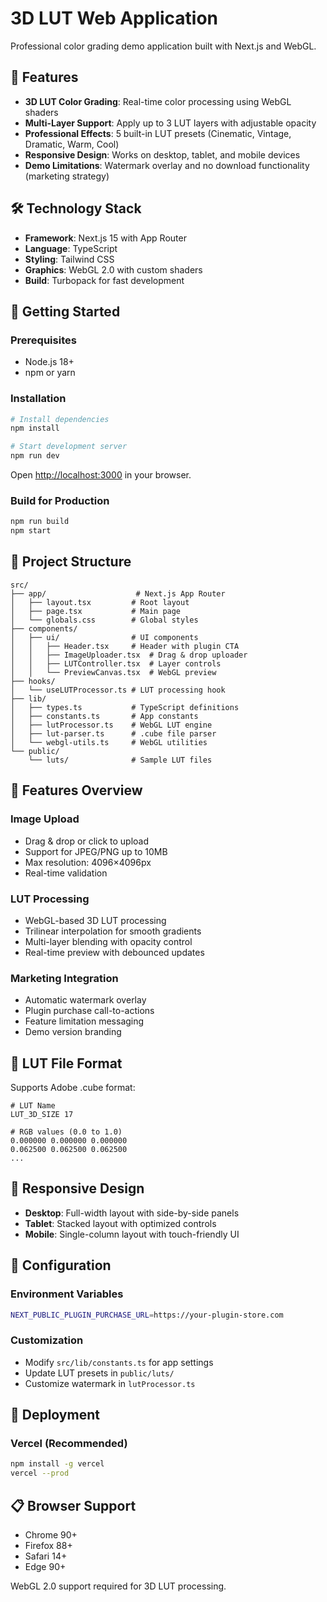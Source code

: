 # 3D LUT Web Application

Professional color grading demo application built with Next.js and WebGL.

## 🌟 Features

- **3D LUT Color Grading**: Real-time color processing using WebGL shaders
- **Multi-Layer Support**: Apply up to 3 LUT layers with adjustable opacity
- **Professional Effects**: 5 built-in LUT presets (Cinematic, Vintage, Dramatic, Warm, Cool)
- **Responsive Design**: Works on desktop, tablet, and mobile devices
- **Demo Limitations**: Watermark overlay and no download functionality (marketing strategy)

## 🛠️ Technology Stack

- **Framework**: Next.js 15 with App Router
- **Language**: TypeScript
- **Styling**: Tailwind CSS
- **Graphics**: WebGL 2.0 with custom shaders
- **Build**: Turbopack for fast development

## 🚀 Getting Started

### Prerequisites

- Node.js 18+ 
- npm or yarn

### Installation

```bash
# Install dependencies
npm install

# Start development server
npm run dev
```

Open [http://localhost:3000](http://localhost:3000) in your browser.

### Build for Production

```bash
npm run build
npm start
```

## 📁 Project Structure

```
src/
├── app/                    # Next.js App Router
│   ├── layout.tsx         # Root layout
│   ├── page.tsx           # Main page
│   └── globals.css        # Global styles
├── components/
│   ├── ui/                # UI components
│   │   ├── Header.tsx     # Header with plugin CTA
│   │   ├── ImageUploader.tsx  # Drag & drop uploader
│   │   ├── LUTController.tsx  # Layer controls
│   │   └── PreviewCanvas.tsx  # WebGL preview
├── hooks/
│   └── useLUTProcessor.ts # LUT processing hook
├── lib/
│   ├── types.ts           # TypeScript definitions
│   ├── constants.ts       # App constants
│   ├── lutProcessor.ts    # WebGL LUT engine
│   ├── lut-parser.ts      # .cube file parser
│   └── webgl-utils.ts     # WebGL utilities
└── public/
    └── luts/              # Sample LUT files
```

## 🎨 Features Overview

### Image Upload
- Drag & drop or click to upload
- Support for JPEG/PNG up to 10MB
- Max resolution: 4096×4096px
- Real-time validation

### LUT Processing
- WebGL-based 3D LUT processing
- Trilinear interpolation for smooth gradients
- Multi-layer blending with opacity control
- Real-time preview with debounced updates

### Marketing Integration
- Automatic watermark overlay
- Plugin purchase call-to-actions
- Feature limitation messaging
- Demo version branding

## 🧩 LUT File Format

Supports Adobe .cube format:
```
# LUT Name
LUT_3D_SIZE 17

# RGB values (0.0 to 1.0)
0.000000 0.000000 0.000000
0.062500 0.062500 0.062500
...
```

## 📱 Responsive Design

- **Desktop**: Full-width layout with side-by-side panels
- **Tablet**: Stacked layout with optimized controls
- **Mobile**: Single-column layout with touch-friendly UI

## 🔧 Configuration

### Environment Variables
```bash
NEXT_PUBLIC_PLUGIN_PURCHASE_URL=https://your-plugin-store.com
```

### Customization
- Modify `src/lib/constants.ts` for app settings
- Update LUT presets in `public/luts/`
- Customize watermark in `lutProcessor.ts`

## 🚀 Deployment

### Vercel (Recommended)
```bash
npm install -g vercel
vercel --prod
```

## 📋 Browser Support

- Chrome 90+
- Firefox 88+
- Safari 14+
- Edge 90+

WebGL 2.0 support required for 3D LUT processing.
